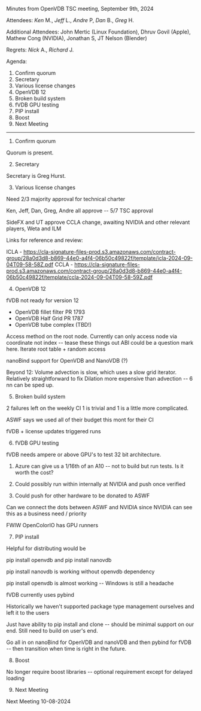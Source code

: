 Minutes from OpenVDB TSC meeting, September 9th, 2024

Attendees: *Ken* M., *Jeff* L., *Andre* P, *Dan* B., *Greg* H.

Additional Attendees: John Mertic (Linux Foundation), Dhruv Govil (Apple), Mathew Cong (NVIDIA), Jonathan S, JT Nelson (Blender)

Regrets: *Nick* A., *Richard* J.

Agenda:

1) Confirm quorum
2) Secretary
3) Various license changes
4) OpenVDB 12
5) Broken build system
6) fVDB GPU testing
7) PIP install
8) Boost
9) Next Meeting

------------

1) Confirm quorum

Quorum is present.

2) Secretary

Secretary is Greg Hurst.

3) Various license changes

Need 2/3 majority approval for technical charter

Ken, Jeff, Dan, Greg, Andre all approve -- 5/7 TSC approval

SideFX and UT approve CCLA change, awaiting NVIDIA and other relevant players, Weta and ILM

Links for reference and review:

ICLA - https://cla-signature-files-prod.s3.amazonaws.com/contract-group/28a0d3d8-b869-44e0-a4f4-06b50c49822f/template/icla-2024-09-04T09-58-58Z.pdf
CCLA - https://cla-signature-files-prod.s3.amazonaws.com/contract-group/28a0d3d8-b869-44e0-a4f4-06b50c49822f/template/ccla-2024-09-04T09-58-59Z.pdf

4) OpenVDB 12

fVDB not ready for version 12

* OpenVDB fillet filter PR 1793
* OpenVDB Half Grid PR 1787
* OpenVDB tube complex (TBD!)

Access method on the root node. Currently can only access node via coordinate not index -- tease these things out
ABI could be a question mark here.
Iterate root table + random access

nanoBind support for OpenVDB and NanoVDB (?)

Beyond 12:
Volume advection is slow, which uses a slow grid iterator. Relatively straightforward to fix
Dilation more expensive than advection -- 6 nn can be sped up.

5) Broken build system

2 failures left on the weekly CI
1 is trivial and 1 is a little more complicated.

ASWF says we used all of their budget this mont for their CI

fVDB + license updates triggered runs

6) fVDB GPU testing

fVDB needs ampere or above GPU's to test 32 bit architecture.

1. Azure can give us a 1/16th of an A10 -- not to build but run tests. Is it worth the cost?

2. Could possibly run within internally at NVIDIA and push once verified

3. Could push for other hardware to be donated to ASWF

Can we connect the dots between ASWF and NVIDIA since NVIDIA can see this as a business need / priority

FWIW OpenColorIO has GPU runners

7) PIP install

Helpful for distributing would be

pip install openvdb and pip install nanovdb

pip install nanovdb is working without openvdb dependency

pip install openvdb is almost working -- Windows is still a headache

fVDB currently uses pybind

Historically we haven't supported package type management ourselves and left it to the users

Just have ability to pip install and clone -- should be minimal support on our end. Still need to build on user's end.

Go all in on nanoBind for OpenVDB and nanoVDB and then pybind for fVDB --  then transition when time is right in the future.

8) Boost

No longer require boost libraries -- optional requirement except for delayed loading

9) Next Meeting

Next Meeting 10-08-2024
